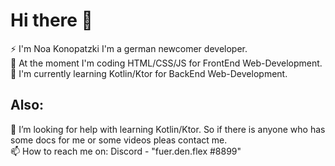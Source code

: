 # Hi there 👋
⚡ I'm Noa Konopatzki I'm a german newcomer developer. <br>
🔭 At the moment I'm coding HTML/CSS/JS for FrontEnd Web-Development. <br>
🌱 I'm currently learning Kotlin/Ktor for BackEnd Web-Development.

## Also:

🤔 I’m looking for help with learning Kotlin/Ktor. 
So if there is anyone who has some docs for me or some videos pleas contact me. <br>
📫 How to reach me on: Discord - "fuer.den.flex #8899"



<!--

- 👯 I’m looking to collaborate on ...
- 🤔 I’m looking for help with ...
- 💬 Ask me about ...
- 📫 How to reach me: ...
- 😄 Pronouns: ...

-->
